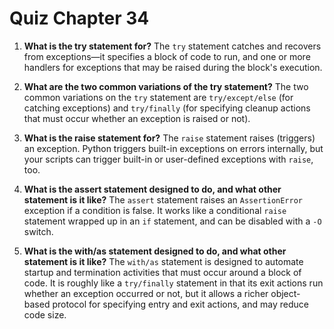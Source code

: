 # Quiz Chapter 34

1. **What is the try statement for?**
    The `try` statement catches and recovers from exceptions—it specifies a block of code to run, and one or more handlers for exceptions that may be raised during the block's execution.

2. **What are the two common variations of the try statement?**
    The two common variations on the `try` statement are `try/except/else` (for catching exceptions) and `try/finally` (for specifying cleanup actions that must occur whether an exception is raised or not).

3. **What is the raise statement for?**
    The `raise` statement raises (triggers) an exception. Python triggers built-in exceptions on errors internally, but your scripts can trigger built-in or user-defined exceptions with `raise`, too.

4. **What is the assert statement designed to do, and what other statement is it like?**
    The `assert` statement raises an `AssertionError` exception if a condition is false. It works like a conditional `raise` statement wrapped up in an `if` statement, and can be disabled with a `-O` switch.

5. **What is the with/as statement designed to do, and what other statement is it like?**
    The `with/as` statement is designed to automate startup and termination activities that must occur around a block of code. It is roughly like a `try/finally` statement in that its exit actions run whether an exception occurred or not, but it allows a richer object-based protocol for specifying entry and exit actions, and may reduce code size.
